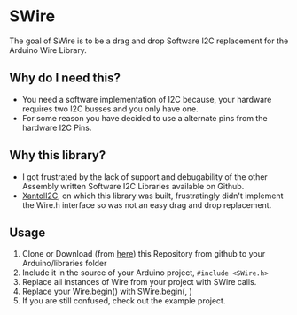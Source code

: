 # SWire
The goal of SWire is to be a drag and drop Software I2C replacement for the Arduino Wire Library.


## Why do I need this?
* You need a software implementation of I2C because, your hardware requires two I2C busses and you only have one.
* For some reason you have decided to use a alternate pins from the hardware I2C Pins.


## Why this library?
* I got frustrated by the lack of support and debugability of the other Assembly written Software I2C Libraries available on Github.
* [XantolI2C](https://github.com/xantorohara/XantoI2C), on which this library was built, frustratingly didn't implement the Wire.h interface so was not an easy drag and drop replacement.


## Usage
1. Clone or Download (from [here](https://github.com/RaemondBW/SWire/archive/master.zip)) this Repository from github to your Arduino/libraries folder
2. Include it in the source of your Arduino project,
```#include <SWire.h>```
3. Replace all instances of Wire from your project with SWire calls.
4. Replace your Wire.begin() with SWire.begin(<SDA Pin>, <SCL Pin>)
5. If you are still confused, check out the example project.
